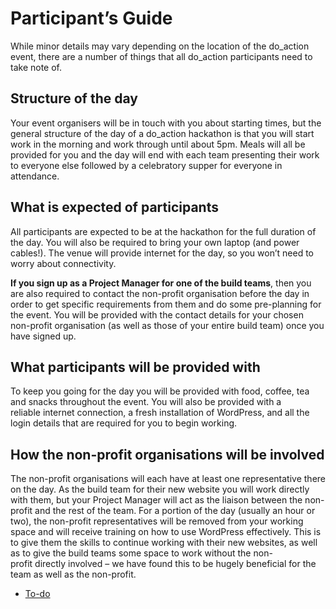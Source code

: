 # Participant&#8217;s Guide

While minor details may vary depending on the location of the do\_action event, there are a number of things that all do\_action participants need to take note of.

## Structure of the day

Your event organisers will be in touch with you about starting times, but the general structure of the day of a do\_action hackathon is that you will start work in the morning and work through until about 5pm. Meals will all be provided for you and the day will end with each team presenting their work to everyone else followed by a celebratory supper for everyone in attendance.

## What is expected of participants

All participants are expected to be at the hackathon for the full duration of the day. You will also be required to bring your own laptop (and power cables!). The venue will provide internet for the day, so you won’t need to worry about connectivity.

**If you sign up as a Project Manager for one of the build teams**, then you are also required to contact the non-profit organisation before the day in order to get specific requirements from them and do some pre-planning for the event. You will be provided with the contact details for your chosen non-profit organisation (as well as those of your entire build team) once you have signed up.

## What participants will be provided with

To keep you going for the day you will be provided with food, coffee, tea and snacks throughout the event. You will also be provided with a reliable internet connection, a fresh installation of WordPress, and all the login details that are required for you to begin working.

## How the non-profit organisations will be involved

The non-profit organisations will each have at least one representative there on the day. As the build team for their new website you will work directly with them, but your Project Manager will act as the liaison between the non-profit and the rest of the team. For a portion of the day (usually an hour or two), the non-profit representatives will be removed from your working space and will receive training on how to use WordPress effectively. This is to give them the skills to continue working with their new websites, as well as to give the build teams some space to work without the non-profit directly involved – we have found this to be hugely beneficial for the team as well as the non-profit.

*   [To-do](# "To-do")